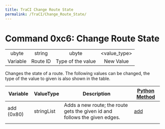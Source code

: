 ```yaml
---
title: TraCI Change Route State
permalink: /TraCI/Change_Route_State/
---
```


Command 0xc6: Change Route State
================================

|          |          |                   |              |
|:--------:|:--------:|:-----------------:|:------------:|
|   ubyte  |  string  |       ubyte       | <value_type> |
| Variable | Route ID | Type of the value |   New Value  |

Changes the state of a route. The following values can be changed, the type of the value to given is also shown in the table.

| Variable   | ValueType  | Description                                                                | [Python Method](/TraCI/Interfacing_TraCI_from_Python "wikilink")            |
|------------|------------|----------------------------------------------------------------------------|-----------------------------------------------------------------------------|
| add (0x80) | stringList | Adds a new route; the route gets the given id and follows the given edges. | [add](http://www.sumo.dlr.de/daily/pydoc/traci._route.html#RouteDomain-add) |
||

